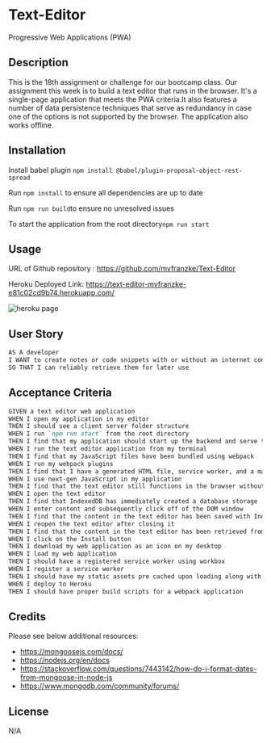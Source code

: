 # Text-Editor
Progressive Web Applications (PWA)

## Description
This is the 18th assignment or challenge for our bootcamp class. Our assignment this week is to build a text editor that runs in the browser. It's a single-page application that meets the PWA criteria.It also features a number of data persistence techniques that serve as redundancy in case one of the options is not supported by the browser. The application also works offline.

## Installation

Install babel plugin
```npm install @babel/plugin-proposal-object-rest-spread```

Run ```npm install``` to ensure all dependencies are up to date

Run ```npm run build```to ensure no unresolved issues

To start the application from the root directory```npm run start```

## Usage

URL of Github repository : https://github.com/mvfranzke/Text-Editor

Heroku Deployed Link: https://text-editor-mvfranzke-e81c02cd9b74.herokuapp.com/

![heroku page](/Assets/heroku%20screenshot.jpg)

## User Story

```md
AS A developer
I WANT to create notes or code snippets with or without an internet connection
SO THAT I can reliably retrieve them for later use
```

## Acceptance Criteria

```md
GIVEN a text editor web application
WHEN I open my application in my editor
THEN I should see a client server folder structure
WHEN I run `npm run start` from the root directory
THEN I find that my application should start up the backend and serve the client
WHEN I run the text editor application from my terminal
THEN I find that my JavaScript files have been bundled using webpack
WHEN I run my webpack plugins
THEN I find that I have a generated HTML file, service worker, and a manifest file
WHEN I use next-gen JavaScript in my application
THEN I find that the text editor still functions in the browser without errors
WHEN I open the text editor
THEN I find that IndexedDB has immediately created a database storage
WHEN I enter content and subsequently click off of the DOM window
THEN I find that the content in the text editor has been saved with IndexedDB
WHEN I reopen the text editor after closing it
THEN I find that the content in the text editor has been retrieved from our IndexedDB
WHEN I click on the Install button
THEN I download my web application as an icon on my desktop
WHEN I load my web application
THEN I should have a registered service worker using workbox
WHEN I register a service worker
THEN I should have my static assets pre cached upon loading along with subsequent pages and static assets
WHEN I deploy to Heroku
THEN I should have proper build scripts for a webpack application
```

## Credits

Please see below additional resources:

* https://mongoosejs.com/docs/
* https://nodejs.org/en/docs
* https://stackoverflow.com/questions/7443142/how-do-i-format-dates-from-mongoose-in-node-js
* https://www.mongodb.com/community/forums/


## License
N/A

